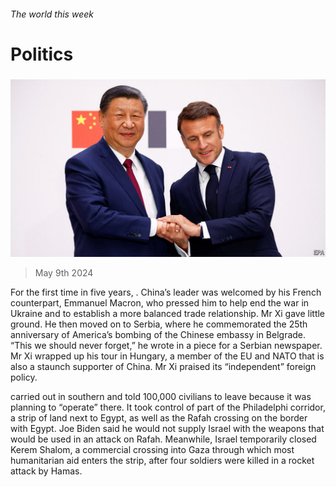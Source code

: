 ###### The world this week

# Politics 

#####  

![image](images/20240511_WWP005.jpg) 

> May 9th 2024 

For the first time in five years, . China’s leader was welcomed by his French counterpart, Emmanuel Macron, who pressed him to help end the war in Ukraine and to establish a more balanced trade relationship. Mr Xi gave little ground. He then moved on to Serbia, where he commemorated the 25th anniversary of America’s bombing of the Chinese embassy in Belgrade. “This we should never forget,” he wrote in a piece for a Serbian newspaper. Mr Xi wrapped up his tour in Hungary, a member of the EU and NATO that is also a staunch supporter of China. Mr Xi praised its “independent” foreign policy.

 carried out  in southern  and told 100,000 civilians to leave because it was planning to “operate” there. It took control of part of the Philadelphi corridor, a strip of land next to Egypt, as well as the Rafah crossing on the border with Egypt. Joe Biden said he would not supply Israel with the weapons that would be used in an attack on Rafah. Meanwhile, Israel temporarily closed Kerem Shalom, a commercial crossing into Gaza through which most humanitarian aid enters the strip, after four soldiers were killed in a rocket attack by Hamas. 

